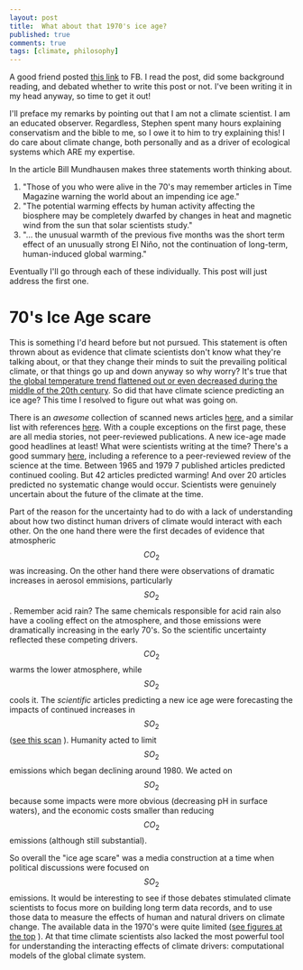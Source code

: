 ```yaml
--- 
layout: post 
title:  What about that 1970's ice age?
published: true
comments: true
tags: [climate, philosophy] 
---
```


A good friend posted [this link](http://www.christianpost.com/news/global-cooling-why-we-need-politics-out-of-climate-change-science-167173/) 
to FB. I read the post, did some background reading, and debated whether to write this post or not. I've been writing it in my head anyway, so time to get it out!

I'll preface my remarks by pointing out that I am not a climate scientist. I am an educated observer. Regardless, Stephen spent many hours explaining conservatism and the bible to me, so I owe it to him to try explaining this! I do care about climate change, both personally and as a driver of ecological systems which ARE my expertise.

In the article Bill Mundhausen makes three statements worth thinking about.

1. "Those of you who were alive in the 70's may remember articles in Time Magazine warning the world about an impending ice age."
2. "The potential warming effects by human activity affecting the biosphere may be completely dwarfed by changes in heat and magnetic wind from the sun that solar scientists study."
3. "... the unusual warmth of the previous five months was the short term effect of an unusually strong El Niño, not the continuation of long-term, human-induced global warming."

Eventually I'll go through each of these individually. This post will just address the first one.

# 70's Ice Age scare

This is something I'd heard before but not pursued. This statement is often thrown about as evidence that climate scientists don't know what they're talking about, or that they change their minds to suit the prevailing political climate, or that things go up and down anyway so why worry? 
It's true that [the global temperature trend flattened out or even decreased during the middle of the 20th century](http://data.giss.nasa.gov/gistemp/graphs/graph_data/Global_Mean_Estimates_based_on_Land_and_Ocean_Data/graph.png). So did that have climate science predicting an ice age? This time I resolved to figure out what was going on. 

There is an *awesome* collection of scanned news articles [here](https://stevengoddard.wordpress.com/1970s-ice-age-scare/), and a similar list with references [here](http://www.populartechnology.net/2013/02/the-1970s-global-cooling-alarmism.html). With a couple exceptions on the first page, these are all media stories, not peer-reviewed publications. A new ice-age made good headlines at least! What were scientists writing at the time? There's a good summary [here](https://www.skepticalscience.com/ice-age-predictions-in-1970s-intermediate.htm), including a reference to a peer-reviewed review of the science at the time. Between 1965 and 1979 7 published articles predicted continued cooling. But 42 articles predicted warming! And over 20 articles predicted no systematic change would occur. Scientists were genuinely uncertain about the future of the climate at the time. 

Part of the reason for the uncertainty had to do with a lack of understanding about how two distinct human drivers of climate would interact with each other. On the one hand there were the first decades of evidence that atmospheric $$CO_2$$ was increasing. On the other hand there were observations of dramatic increases in aerosol emmisions, particularly $$SO_2$$. Remember acid rain? The same chemicals responsible for acid rain also have a cooling effect on the atmosphere, and those emissions were dramatically increasing in the early 70's. So the scientific uncertainty reflected these competing drivers. $$CO_2$$ warms the lower atmosphere, while $$SO_2$$ cools it. The *scientific* articles predicting a new ice age were forecasting the impacts of continued increases in $$SO_2$$ ([see this scan](https://stevengoddard.files.wordpress.com/2014/02/screenhunter_127-feb-04-04-44.gif) ). Humanity acted to limit $$SO_2$$ emissions which began declining around 1980. We acted on $$SO_2$$ because some impacts were more obvious (decreasing pH in surface waters), and the economic costs smaller than reducing $$CO_2$$ emissions (although still substantial).

So overall the "ice age scare" was a media construction at a time when political discussions were focused on $$SO_2$$ emissions. It would be interesting to see if those debates stimulated climate scientists to focus more on building long term data records, and to use those data to measure the effects of human and natural drivers on climate change. The available data in the 1970's were quite limited ([see figures at the top](https://stevengoddard.wordpress.com/1970s-ice-age-scare/) ). At that time climate scientists also lacked the most powerful tool for understanding the interacting effects of climate drivers: computational models of the global climate system. 
